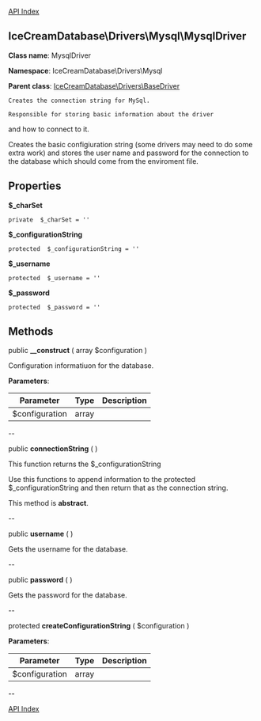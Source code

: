 [API Index](ApiIndex.md)


IceCreamDatabase\Drivers\Mysql\MysqlDriver
---------------


**Class name**: MysqlDriver

**Namespace**: IceCreamDatabase\Drivers\Mysql


**Parent class**: [IceCreamDatabase\Drivers\BaseDriver](IceCreamDatabase-Drivers-BaseDriver.md)





    Creates the connection string for MySql.

    Responsible for storing basic information about the driver
and how to connect to it.

Creates the basic configiuration string (some drivers may need to do some extra work)
and stores the user name and password for the connection to the database which should
come from the enviroment file.





Properties
----------


**$_charSet**





    private  $_charSet = ''






**$_configurationString**





    protected  $_configurationString = ''






**$_username**





    protected  $_username = ''






**$_password**





    protected  $_password = ''






Methods
-------


public **__construct** ( array $configuration )


Configuration informatiuon for the database.








**Parameters**:

| Parameter | Type | Description |
|-----------|------|-------------|
| $configuration | array |  |

--

public **connectionString** (  )


This function returns the $_configurationString

Use this functions to append information to the protected $_configurationString
and then return that as the connection string.


This method is **abstract**.




--

public **username** (  )


Gets the username for the database.








--

public **password** (  )


Gets the password for the database.








--

protected **createConfigurationString** (  $configuration )











**Parameters**:

| Parameter | Type | Description |
|-----------|------|-------------|
| $configuration | array |  |

--

[API Index](ApiIndex.md)
